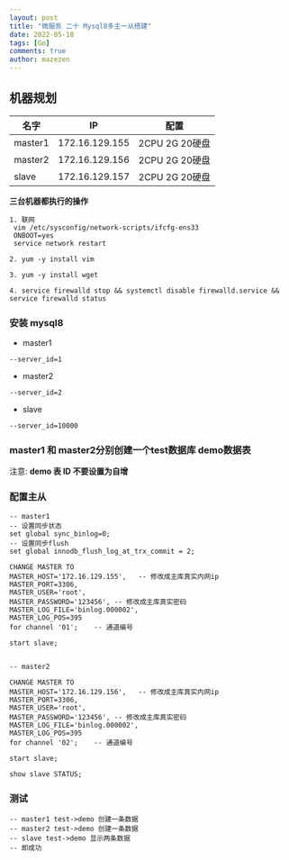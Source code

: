 ```yaml
---
layout: post
title: "微服务 二十 Mysql8多主一从搭建"
date: 2022-05-18
tags: [Go]
comments: true
author: mazezen
---
```


## 机器规划



| 名字    | IP             | 配置           |
| ------- | -------------- | -------------- |
| master1 | 172.16.129.155 | 2CPU 2G 20硬盘 |
| master2 | 172.16.129.156 | 2CPU 2G 20硬盘 |
| slave   | 172.16.129.157 | 2CPU 2G 20硬盘 |

**三台机器都执行的操作**

```shell
1. 联网
 vim /etc/sysconfig/network-scripts/ifcfg-ens33
 ONBOOT=yes
 service network restart

2. yum -y install vim

3. yum -y install wget

4. service firewalld stop && systemctl disable firewalld.service && service firewalld status
```

### 安装 mysql8

* master1

```mysql
--server_id=1
```

* master2

```mysql
--server_id=2
```

* slave

```mysql
--server_id=10000
```

### master1 和 master2分别创建一个test数据库 demo数据表

注意: **demo 表 ID 不要设置为自增**



### 配置主从

```mysql
-- master1
-- 设置同步状态
set global sync_binlog=0;
-- 设置同步flush
set global innodb_flush_log_at_trx_commit = 2;

CHANGE MASTER TO 
MASTER_HOST='172.16.129.155',   -- 修改成主库真实内网ip
MASTER_PORT=3306,
MASTER_USER='root',
MASTER_PASSWORD='123456', -- 修改成主库真实密码
MASTER_LOG_FILE='binlog.000002',
MASTER_LOG_POS=395
for channel '01';    -- 通道编号

start slave;


-- master2

CHANGE MASTER TO 
MASTER_HOST='172.16.129.156',   -- 修改成主库真实内网ip
MASTER_PORT=3306,
MASTER_USER='root',
MASTER_PASSWORD='123456', -- 修改成主库真实密码
MASTER_LOG_FILE='binlog.000002',
MASTER_LOG_POS=395
for channel '02';    -- 通道编号

start slave;

show slave STATUS;
```

### 测试

```mysql
-- master1 test->demo 创建一条数据
-- master2 test->demo 创建一条数据
-- slave test->demo 显示两条数据
-- 即成功
```


